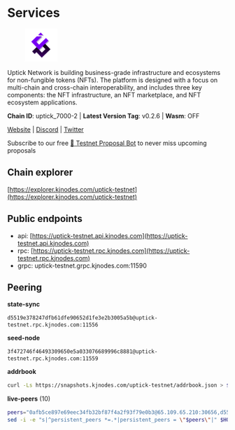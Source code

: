 # Services

<figure><img src="https://raw.githubusercontent.com/kj89/cosmos-images/main/logos/uptick.png" alt=""><figcaption></figcaption></figure>

Uptick Network is building business-grade infrastructure and  ecosystems for non-fungible tokens (NFTs). The platform is  designed with a focus on multi-chain and cross-chain interoperability,  and includes three key components: the NFT infrastructure, an NFT  marketplace, and NFT ecosystem applications.

**Chain ID**: uptick_7000-2 | **Latest Version Tag**: v0.2.6 | **Wasm**: OFF

[Website](https://uptick.network) | [Discord](https://discord.gg/UzeHS7fu5H) | [Twitter](https://twitter.com/uptickproject)



Subscribe to our free [🤖 Testnet Proposal Bot](https://t.me/kjnodes_testnet_proposal_bot) to never miss upcoming proposals


## Chain explorer
[https://explorer.kjnodes.com/uptick-testnet](https://explorer.kjnodes.com/uptick-testnet)

## Public endpoints

* api: [https://uptick-testnet.api.kjnodes.com](https://uptick-testnet.api.kjnodes.com)
* rpc: [https://uptick-testnet.rpc.kjnodes.com](https://uptick-testnet.rpc.kjnodes.com)
* grpc: uptick-testnet.grpc.kjnodes.com:11590

## Peering

**state-sync**

```text
d5519e378247dfb61dfe90652d1fe3e2b3005a5b@uptick-testnet.rpc.kjnodes.com:11556
```

**seed-node**

```text
3f472746f46493309650e5a033076689996c8881@uptick-testnet.rpc.kjnodes.com:11559
```

**addrbook**
```bash
curl -Ls https://snapshots.kjnodes.com/uptick-testnet/addrbook.json > $HOME/.uptickd/config/addrbook.json
```

**live-peers** (10)
```bash
peers="0afb5ce897e69eec34fb32bf87f4a2f93f79e0b3@65.109.65.210:30656,d5519e378247dfb61dfe90652d1fe3e2b3005a5b@65.109.68.190:11556,b483acbcae7ccd1244f588144245e9d1124c3de5@88.99.56.200:26666,6af07daddb8a57c01d05d8c0894f8293a41090d0@185.245.183.122:26656,5368bc0c12a7bfd9d69ba192b06f2be97d28e7ef@185.239.209.56:31656,6a775f6034f64827a6220de07b1ad344284bbf51@194.163.155.84:46656,07df6fd3f41c4bda761931831439ab248eb3dae4@91.223.3.190:55056,3666c65e99775b8149396fd5c781dec6a29fb13b@75.119.144.48:31656,7a4f1c0baa2ff31c02163fb658c4eb8d119193c7@95.214.52.173:18656,d6aad702ecfed6c5e76e2f25dea6b921c3cd7857@154.12.242.252:31656"
sed -i -e "s|^persistent_peers *=.*|persistent_peers = \"$peers\"|" $HOME/.uptickd/config/config.toml
```
